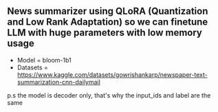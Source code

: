 ## News summarizer using QLoRA (Quantization and Low Rank Adaptation) so we can finetune LLM with huge parameters with low memory usage
* Model = bloom-1b1
* Datasets = https://www.kaggle.com/datasets/gowrishankarp/newspaper-text-summarization-cnn-dailymail

p.s the model is decoder only, that's why the input_ids and label are the same
